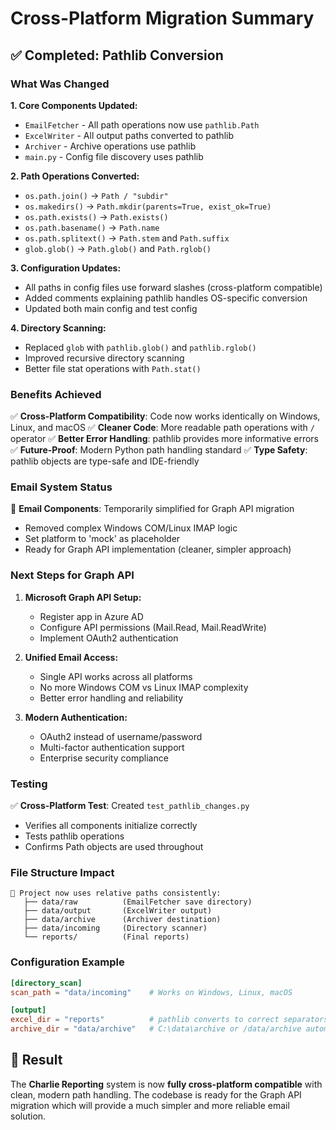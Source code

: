 # Cross-Platform Migration Summary

## ✅ Completed: Pathlib Conversion

### What Was Changed

**1. Core Components Updated:**
- `EmailFetcher` - All path operations now use `pathlib.Path`
- `ExcelWriter` - All output paths converted to pathlib
- `Archiver` - Archive operations use pathlib  
- `main.py` - Config file discovery uses pathlib

**2. Path Operations Converted:**
- `os.path.join()` → `Path / "subdir"`
- `os.makedirs()` → `Path.mkdir(parents=True, exist_ok=True)`
- `os.path.exists()` → `Path.exists()`
- `os.path.basename()` → `Path.name`
- `os.path.splitext()` → `Path.stem` and `Path.suffix`
- `glob.glob()` → `Path.glob()` and `Path.rglob()`

**3. Configuration Updates:**
- All paths in config files use forward slashes (cross-platform compatible)
- Added comments explaining pathlib handles OS-specific conversion
- Updated both main config and test config

**4. Directory Scanning:**
- Replaced `glob` with `pathlib.glob()` and `pathlib.rglob()`
- Improved recursive directory scanning
- Better file stat operations with `Path.stat()`

### Benefits Achieved

✅ **Cross-Platform Compatibility**: Code now works identically on Windows, Linux, and macOS
✅ **Cleaner Code**: More readable path operations with `/` operator
✅ **Better Error Handling**: pathlib provides more informative errors
✅ **Future-Proof**: Modern Python path handling standard
✅ **Type Safety**: pathlib objects are type-safe and IDE-friendly

### Email System Status

🚧 **Email Components**: Temporarily simplified for Graph API migration
- Removed complex Windows COM/Linux IMAP logic
- Set platform to 'mock' as placeholder
- Ready for Graph API implementation (cleaner, simpler approach)

### Next Steps for Graph API

1. **Microsoft Graph API Setup:**
   - Register app in Azure AD
   - Configure API permissions (Mail.Read, Mail.ReadWrite)
   - Implement OAuth2 authentication

2. **Unified Email Access:**
   - Single API works across all platforms
   - No more Windows COM vs Linux IMAP complexity
   - Better error handling and reliability

3. **Modern Authentication:**
   - OAuth2 instead of username/password
   - Multi-factor authentication support
   - Enterprise security compliance

### Testing

✅ **Cross-Platform Test**: Created `test_pathlib_changes.py`
- Verifies all components initialize correctly
- Tests pathlib operations
- Confirms Path objects are used throughout

### File Structure Impact

```
📁 Project now uses relative paths consistently:
   ├── data/raw          (EmailFetcher save directory)
   ├── data/output       (ExcelWriter output)  
   ├── data/archive      (Archiver destination)
   ├── data/incoming     (Directory scanner)
   └── reports/          (Final reports)
```

### Configuration Example

```toml
[directory_scan]
scan_path = "data/incoming"    # Works on Windows, Linux, macOS

[output]  
excel_dir = "reports"          # pathlib converts to correct separators
archive_dir = "data/archive"   # C:\data\archive or /data/archive automatically
```

## 🎯 Result

The **Charlie Reporting** system is now **fully cross-platform compatible** with clean, modern path handling. The codebase is ready for the Graph API migration which will provide a much simpler and more reliable email solution.
